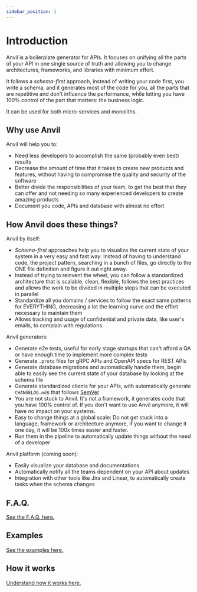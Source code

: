 ```yaml
---
sidebar_position: 1
---
```


# Introduction

Anvil is a boilerplate generator for APIs. It focuses on unifying all the parts of your API in one single source of truth and allowing you to change architectures, frameworks, and libraries with minimum effort.

It follows a  _schema-first_ approach, instead of writing your code first, you write a schema, and it generates most of the code for you, all the parts that are repetitive and don't influence the performance, while letting you have 100% control of the part that matters: the business logic.

It can be used for both micro-services and monoliths.

## Why use Anvil

Anvil will help you to:
- Need less developers to accomplish the same (probably even best) results
- Decrease the amount of time that it takes to create new products and features, without having to compromise the quality and security of the software
- Better divide the responsibilities of your team, to get the best that they can offer and not needing so many experienced developers to create amazing products
- Document you code, APIs and database with almost no effort

## How Anvil does these things?

Anvil by itself:
- _Schema-first_ approaches help you to visualize the current state of your system in a very easy and fast way: Instead of having to understand code, the project pattern, searching in a bunch of files, go directly to the ONE file definition and figure it out right away.
- Instead of trying to reinvent the wheel, you can follow a standardized architecture that is scalable, clean, flexible, follows the best practices and allows the work to be divided in multiple steps that can be executed in parallel
- Standardize all you domains / services to follow the exact same patterns for EVERYTHING, decreasing a lot the learning curve and the effort necessary to maintain them
- Allows tracking and usage of confidential and private data, like user's emails, to complain with regulations

Anvil generators:
- Generate e2e tests, useful for early stage startups that can't afford a QA or have enough time to implement more complex tests
- Generate `.proto` files for gRPC APIs and OpenAPI specs for REST APIs
- Generate database migrations and automatically handle them, begin able to easily see the current state of your database by looking at the schema file
- Generate standardized clients for your APIs, with automatically generate `CHANGELOG.md`s that follows [SemVer](https://semver.org)
- You are not stuck to Anvil. It's not a framework, it generates code that you have 100% control of. If you don't want to use Anvil anymore, it will have no impact on your systems.
- Easy to change things at a global scale: Do not get stuck into a language, framework or architecture anymore, if you want to change it one day, it will be 100x times easier and faster.
- Run them in the pipeline to automatically update things without the need of a developer

Anvil platform (coming soon):
- Easily visualize your database and documentations
- Automatically notify all the teams dependent on your API about updates
- Integration with other tools like Jira and Linear, to automatically create tasks when the schema changes

## F.A.Q.

[See the F.A.Q. here.](./faq)

## Examples

[See the examples here.](https://github.com/henriqueleite42/anvil/cli/tree/master/examples)

## How it works

[Understand how it works here.](./how-it-works)
